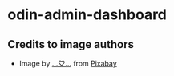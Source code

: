 # odin-admin-dashboard

## Credits to image authors

- Image by [...♡...](https://pixabay.com/users/kavowo-6764465) from [Pixabay](https://pixabay.com/photos/cat-portrait-animal-domestic-animal-3374422/)
